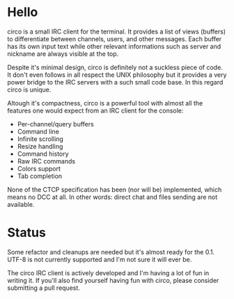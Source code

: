 Hello
=====
circo is a small IRC client for the terminal. It provides a list of views
(buffers) to differentiate between channels, users, and other messages. Each
buffer has its own input text while other relevant informations such as server
and nickname are always visible at the top.

Despite it's minimal design, circo is definitely not a suckless piece of code.
It don't even follows in all respect the UNIX philosophy but it provides a very
power bridge to the IRC servers with a such small code base. In this regard
circo is unique.

Altough it's compactness, circo is a powerful tool with almost all the features
one would expect from an IRC client for the console:

- Per-channel/query buffers
- Command line
- Infinite scrolling
- Resize handling
- Command history
- Raw IRC commands
- Colors support
- Tab completion

None of the CTCP specification has been (nor will be) implemented, which means
no DCC at all. In other words: direct chat and files sending are not available.

Status
======
Some refactor and cleanups are needed but it's almost ready for the 0.1. UTF-8
is not currently supported and I'm not sure it will ever be.

The circo IRC client is actively developed and I'm having a lot of fun in
writing it. If you'll also find yourself having fun with circo, please consider
submitting a pull request.

